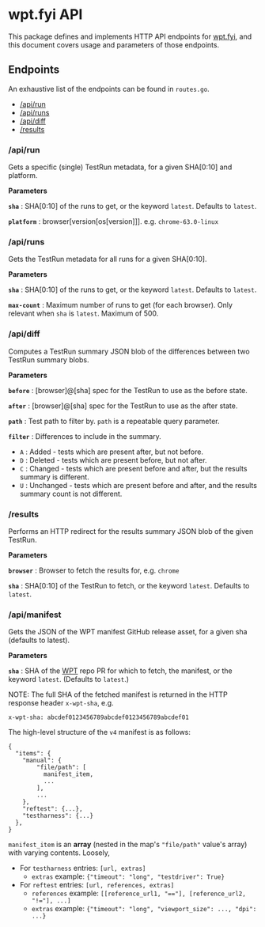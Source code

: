 # wpt.fyi API

This package defines and implements HTTP API endpoints for [wpt.fyi](https://wpt.fyi/), and this
document covers usage and parameters of those endpoints.

## Endpoints

An exhaustive list of the endpoints can be found in `routes.go`.

 - [/api/run](#apirun)
 - [/api/runs](#apiruns)
 - [/api/diff](#apidiff)
 - [/results](#results)

### /api/run

Gets a specific (single) TestRun metadata, for a given SHA[0:10] and platform.

__Parameters__

__`sha`__ :  SHA[0:10] of the runs to get, or the keyword `latest`. Defaults to `latest`.

__`platform`__ : browser[version[os[version]]]. e.g. `chrome-63.0-linux`

### /api/runs

Gets the TestRun metadata for all runs for a given SHA[0:10].

__Parameters__

__`sha`__ : SHA[0:10] of the runs to get, or the keyword `latest`. Defaults to `latest`.

__`max-count`__ : Maximum number of runs to get (for each browser). Only relevant when `sha` is `latest`. Maximum of 500.

### /api/diff

Computes a TestRun summary JSON blob of the differences between two TestRun
summary blobs.

__Parameters__

__`before`__ : [browser]@[sha] spec for the TestRun to use as the before state.

__`after`__ : [browser]@[sha] spec for the TestRun to use as the after state.

__`path`__ : Test path to filter by. `path` is a repeatable query parameter.

__`filter`__ : Differences to include in the summary.
 - `A` : Added - tests which are present after, but not before.
 - `D` : Deleted - tests which are present before, but not after.
 - `C` : Changed - tests which are present before and after, but the results summary is different.
 - `U` : Unchanged - tests which are present before and after, and the results summary count is not different.

### /results

Performs an HTTP redirect for the results summary JSON blob of the given TestRun.

__Parameters__

__`browser`__ : Browser to fetch the results for, e.g. `chrome`

__`sha`__ : SHA[0:10] of the TestRun to fetch, or the keyword `latest`. Defaults to `latest`.

### /api/manifest

Gets the JSON of the WPT manifest GitHub release asset, for a given sha (defaults to latest).

__Parameters__

__`sha`__ : SHA of the [WPT](https://github.com/w3c/web-platform-tests) repo PR for which to fetch,
    the manifest, or the keyword `latest`. (Defaults to `latest`.)

NOTE: The full SHA of the fetched manifest is returned in the HTTP response header `x-wpt-sha`, e.g.

    x-wpt-sha: abcdef0123456789abcdef0123456789abcdef01

The high-level structure of the `v4` manifest is as follows:

    {
      "items": {
        "manual": {
            "file/path": [
              manifest_item,
              ...
            ],
            ...
        },
        "reftest": {...},
        "testharness": {...}
      },
    }

`manifest_item` is an **array** (nested in the map's `"file/path"` value's array) with varying contents. Loosely,

- For `testharness` entries: `[url, extras]`
  - `extras` example: `{"timeout": "long", "testdriver": True}`
- For `reftest` entries: `[url, references, extras]`
  - `references` example: `[[reference_url1, "=="], [reference_url2, "!="], ...]`
  - `extras` example: `{"timeout": "long", "viewport_size": ..., "dpi": ...}`
